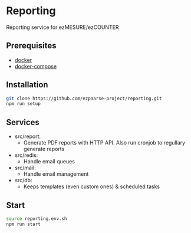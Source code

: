 # Reporting

Reporting service for ezMESURE/ezCOUNTER

## Prerequisites
* [docker](https://www.docker.com/)
* [docker-compose](https://docs.docker.com/compose/)

## Installation

```bash
git clone https://github.com/ezpaarse-project/reporting.git
npm run setup
```

## Services

- src/report:
  - Generate PDF reports with HTTP API. Also run cronjob to regullary generate reports
- src/redis:
  - Handle email queues
- src/mail:
  - Handle email management
- src/db:
  - Keeps templates (even custom ones) & scheduled tasks

## Start

```sh
source reporting.env.sh
npm run start
```

